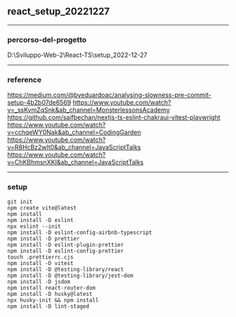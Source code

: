 

## react_setup_20221227

---
### percorso-del-progetto
D:\Sviluppo-Web-2\React-TS\setup_2022-12-27

---
### reference
https://medium.com/@byeduardoac/analysing-slowness-pre-commit-setup-4b2b07de6569
https://www.youtube.com/watch?v=_ssKvmZqSnk&ab_channel=MonsterlessonsAcademy
https://github.com/saifbechan/nextjs-ts-eslint-chakraui-vitest-playwright
https://www.youtube.com/watch?v=cchqeWY0Nak&ab_channel=CodingGarden
https://www.youtube.com/watch?v=R8HcBz2wlt0&ab_channel=JavaScriptTalks
https://www.youtube.com/watch?v=ChKBhmsnXKI&ab_channel=JavaScriptTalks

---
### setup
```
git init
npm create vite@latest
npm install
npm install -D eslint
npx eslint --init
npm install -D eslint-config-airbnb-typescript
npm install -D prettier
npm install -D eslint-plugin-prettier
npm install -D eslint-config-prettier
touch .prettierrc.cjs
npm install -D vitest
npm install -D @testing-library/react
npm install -D @testing-library/jest-dom
npm install -D jsdom
npm install react-router-dom
npm install -D husky@latest
npx husky-init && npm install
npm install -D lint-staged
```



